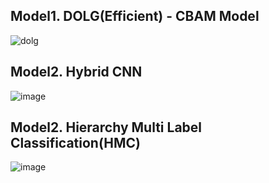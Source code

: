 ## Model1. DOLG(Efficient) - CBAM Model

![dolg](https://github.com/user-attachments/assets/a02f999e-8cfd-41fd-94bd-e13889a7cbe8)

## Model2. Hybrid CNN 

![image](https://github.com/user-attachments/assets/2cd6ec7a-b4ae-4401-be2f-98752c154692)


## Model2. Hierarchy Multi Label Classification(HMC)
![image](https://github.com/user-attachments/assets/fb132fad-5885-4bbd-9428-5019ce5b7424)
